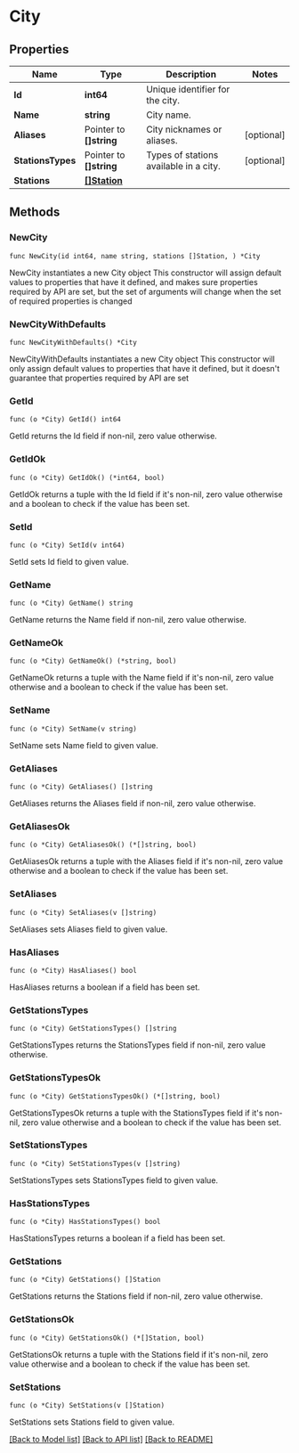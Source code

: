 # City

## Properties

Name | Type | Description | Notes
------------ | ------------- | ------------- | -------------
**Id** | **int64** | Unique identifier for the city. | 
**Name** | **string** | City name. | 
**Aliases** | Pointer to **[]string** | City nicknames or aliases. | [optional] 
**StationsTypes** | Pointer to **[]string** | Types of stations available in a city. | [optional] 
**Stations** | [**[]Station**](Station.md) |  | 

## Methods

### NewCity

`func NewCity(id int64, name string, stations []Station, ) *City`

NewCity instantiates a new City object
This constructor will assign default values to properties that have it defined,
and makes sure properties required by API are set, but the set of arguments
will change when the set of required properties is changed

### NewCityWithDefaults

`func NewCityWithDefaults() *City`

NewCityWithDefaults instantiates a new City object
This constructor will only assign default values to properties that have it defined,
but it doesn't guarantee that properties required by API are set

### GetId

`func (o *City) GetId() int64`

GetId returns the Id field if non-nil, zero value otherwise.

### GetIdOk

`func (o *City) GetIdOk() (*int64, bool)`

GetIdOk returns a tuple with the Id field if it's non-nil, zero value otherwise
and a boolean to check if the value has been set.

### SetId

`func (o *City) SetId(v int64)`

SetId sets Id field to given value.


### GetName

`func (o *City) GetName() string`

GetName returns the Name field if non-nil, zero value otherwise.

### GetNameOk

`func (o *City) GetNameOk() (*string, bool)`

GetNameOk returns a tuple with the Name field if it's non-nil, zero value otherwise
and a boolean to check if the value has been set.

### SetName

`func (o *City) SetName(v string)`

SetName sets Name field to given value.


### GetAliases

`func (o *City) GetAliases() []string`

GetAliases returns the Aliases field if non-nil, zero value otherwise.

### GetAliasesOk

`func (o *City) GetAliasesOk() (*[]string, bool)`

GetAliasesOk returns a tuple with the Aliases field if it's non-nil, zero value otherwise
and a boolean to check if the value has been set.

### SetAliases

`func (o *City) SetAliases(v []string)`

SetAliases sets Aliases field to given value.

### HasAliases

`func (o *City) HasAliases() bool`

HasAliases returns a boolean if a field has been set.

### GetStationsTypes

`func (o *City) GetStationsTypes() []string`

GetStationsTypes returns the StationsTypes field if non-nil, zero value otherwise.

### GetStationsTypesOk

`func (o *City) GetStationsTypesOk() (*[]string, bool)`

GetStationsTypesOk returns a tuple with the StationsTypes field if it's non-nil, zero value otherwise
and a boolean to check if the value has been set.

### SetStationsTypes

`func (o *City) SetStationsTypes(v []string)`

SetStationsTypes sets StationsTypes field to given value.

### HasStationsTypes

`func (o *City) HasStationsTypes() bool`

HasStationsTypes returns a boolean if a field has been set.

### GetStations

`func (o *City) GetStations() []Station`

GetStations returns the Stations field if non-nil, zero value otherwise.

### GetStationsOk

`func (o *City) GetStationsOk() (*[]Station, bool)`

GetStationsOk returns a tuple with the Stations field if it's non-nil, zero value otherwise
and a boolean to check if the value has been set.

### SetStations

`func (o *City) SetStations(v []Station)`

SetStations sets Stations field to given value.



[[Back to Model list]](../README.md#documentation-for-models) [[Back to API list]](../README.md#documentation-for-api-endpoints) [[Back to README]](../README.md)


